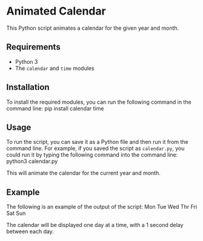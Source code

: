 
# Animated Calendar
This Python script animates a calendar for the given year and month.
## Requirements
* Python 3
* The `calendar` and `time` modules
## Installation
To install the required modules, you can run the following command in the command line:
pip install calendar time

## Usage
To run the script, you can save it as a Python file and then run it from the command line. For example, if you saved the script as `calendar.py`, you could run it by typing the following command into the command line:
python3 calendar.py

This will animate the calendar for the current year and month.
## Example
The following is an example of the output of the script:
Mon
Tue
Wed
Thr
Fri
Sat
Sun

The calendar will be displayed one day at a time, with a 1 second delay between each day.


